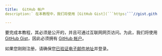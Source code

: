 ```yaml
---
title:  GitHub 帐户
description:` 在本教程中，我们将使用 [GitHub Gist](```https:```//gist.github.com/)，因此需要有 [GitHub 帐户](```https: ``//www.github.com/)。

---
```


要完成本教程，其必须是公开的，并且可通过互联网网页访问。为此，我们将使用 [GitHub Gist](https://gist.github.com/)，因此必须拥有 [GitHub 帐户](https://www.github.com/)。

如果您刚刚注册，请确保您[已验证电子邮件地址](https://help.github.com/en/github/getting-started-with-github/verifying-your-email-address)并登录。


